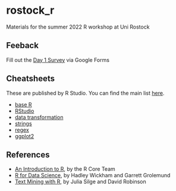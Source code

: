 # rostock_r

Materials for the summer 2022 R workshop at Uni Rostock

## Feeback

Fill out the [Day 1 Survey](https://docs.google.com/forms/d/e/1FAIpQLSe9xuHC-a_SdmAAYvzo81U7oGzVC8DZhJO0qt27cl1qn_3QsQ/viewform?usp=sf_link) via Google Forms

## Cheatsheets

These are published by R Studio. You can find the main list [here](https://www.rstudio.com/resources/cheatsheets/).

- [base R](https://github.com/rstudio/cheatsheets/blob/main/base-r.pdf)
- [RStudio](https://github.com/rstudio/cheatsheets/blob/main/rstudio-ide.pdf)
- [data transformation](https://github.com/rstudio/cheatsheets/blob/main/data-transformation.pdf)
- [strings](https://github.com/rstudio/cheatsheets/blob/main/strings.pdf)
- [regex](https://github.com/rstudio/cheatsheets/blob/main/regex.pdf)
- [ggplot2](https://github.com/rstudio/cheatsheets/blob/main/data-visualization-2.1.pdf)

## References

- [An Introduction to R](https://cran.r-project.org/doc/manuals/R-intro.html), by the R Core Team
- [R for Data Science](https://r4ds.had.co.nz/index.html), by Hadley Wickham and Garrett Grolemund
- [Text Mining with R](https://www.tidytextmining.com/index.html), by Julia Silge and David Robinson
